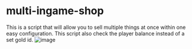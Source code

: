 # multi-ingame-shop
This is a script that will allow you to sell multiple things at once within one easy configuration. This script also check the player balance instead of a set gold id.
![image](https://github.com/joelslamospersson/multi-ingame-shop/assets/15910972/9e7f2aa8-139a-492b-82fc-012c117baa0b)
